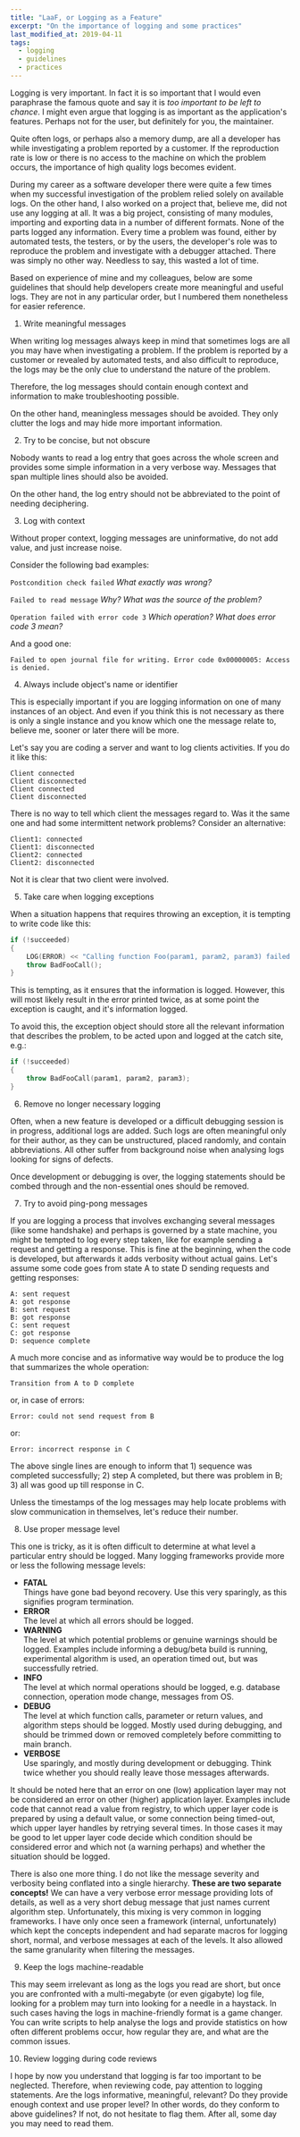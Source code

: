 ```yaml
---
title: "LaaF, or Logging as a Feature"
excerpt: "On the importance of logging and some practices"
last_modified_at: 2019-04-11
tags:
  - logging
  - guidelines
  - practices
---
```


Logging is very important. In fact it is so important that I would even paraphrase the famous quote and say it is _too important to be left to chance_. I might even argue that logging is as important as the application's features. Perhaps not for the user, but definitely for you, the maintainer.

Quite often logs, or perhaps also a memory dump, are all a developer has while investigating a problem reported by a customer. If the reproduction rate is low or there is no access to the machine on which the problem occurs, the importance of high quality logs becomes evident.

During my career as a software developer there were quite a few times when my successful investigation of the problem relied solely on available logs. On the other hand, I also worked on a project that, believe me, did not use any logging at all. It was a big project, consisting of many modules, importing and exporting data in a number of different formats. None of the parts logged any information. Every time a problem was found, either by automated tests, the testers, or by the users, the developer's role was to reproduce the problem and investigate with a debugger attached. There was simply no other way. Needless to say, this wasted a lot of time.

Based on experience of mine and my colleagues, below are some guidelines that should help developers create more meaningful and useful logs. They are not in any particular order, but I numbered them nonetheless for easier reference.

 1. Write meaningful messages

When writing log messages always keep in mind that sometimes logs are all you may have when investigating a problem. If the problem is reported by a customer or revealed by automated tests, and also difficult to reproduce, the logs may be the only clue to understand the nature of the problem.

Therefore, the log messages should contain enough context and information to make troubleshooting possible.

On the other hand, meaningless messages should be avoided. They only clutter the logs and may hide more important information.

 2. Try to be concise, but not obscure

Nobody wants to read a log entry that goes across the whole screen and provides some simple information in a very verbose way. Messages that span multiple lines should also be avoided.

On the other hand, the log entry should not be abbreviated to the point of needing deciphering.

 3. Log with context

Without proper context, logging messages are uninformative, do not add value, and just increase noise.

Consider the following bad examples:

`Postcondition check failed` _What exactly was wrong?_

`Failed to read message` _Why? What was the source of the problem?_

`Operation failed with error code 3` _Which operation? What does error code 3 mean?_

And a good one:

`Failed to open journal file for writing. Error code 0x00000005: Access is denied.`

 4. Always include object's name or identifier

This is especially important if you are logging information on one of many instances of an object. And even if you think this is not necessary as there is only a single instance and you know which one the message relate to, believe me, sooner or later there will be more.

Let's say you are coding a server and want to log clients activities. If you do it like this:

```
Client connected
Client disconnected
Client connected
Client disconnected
```

There is no way to tell which client the messages regard to. Was it the same one and had some intermittent network problems? Consider an alternative:

```
Client1: connected
Client1: disconnected
Client2: connected
Client2: disconnected
```

Not it is clear that two client were involved.

 5. Take care when logging exceptions

When a situation happens that requires throwing an exception, it is tempting to write code like this:

```c++
if (!succeeded)
{
    LOG(ERROR) << "Calling function Foo(param1, param2, param3) failed.";
    throw BadFooCall();
}
```

This is tempting, as it ensures that the information is logged. However, this will most likely result in the error printed twice, as at some point the exception is caught, and it's information logged.

To avoid this, the exception object should store all the relevant information that describes the problem, to be acted upon and logged at the catch site, e.g.:

```c++
if (!succeeded)
{
    throw BadFooCall(param1, param2, param3);
}
```

 6. Remove no longer necessary logging

Often, when a new feature is developed or a difficult debugging session is in progress, additional logs are added. Such logs are often meaningful only for their author, as they can be unstructured, placed randomly, and contain abbreviations. All other suffer from background noise when analysing logs looking for signs of defects.

Once development or debugging is over, the logging statements should be combed through and the non-essential ones should be removed.

 7. Try to avoid ping-pong messages

If you are logging a process that involves exchanging several messages (like some handshake) and perhaps is governed by a state machine, you might be tempted to log every step taken, like for example sending a request and getting a response. This is fine at the beginning, when the code is developed, but afterwards it adds verbosity without actual gains. Let's assume some code goes from state A to state D sending requests and getting responses:

```
A: sent request
A: got response
B: sent request
B: got response
C: sent request
C: got response
D: sequence complete
```

A much more concise and as informative way would be to produce the log that summarizes the whole operation:

```
Transition from A to D complete
```

or, in case of errors:

```
Error: could not send request from B
```

or:

```
Error: incorrect response in C
```

The above single lines are enough to inform that 1) sequence was completed successfully; 2) step A completed, but there was problem in B; 3) all was good up till response in C.

Unless the timestamps of the log messages may help locate problems with slow communication in themselves, let's reduce their number.

 8. Use proper message level

This one is tricky, as it is often difficult to determine at what level a particular entry should be logged. Many logging frameworks provide more or less the following message levels:

 * **FATAL**<br/>Things have gone bad beyond recovery. Use this very sparingly, as this signifies program termination.
 * **ERROR**<br/>The level at which all errors should be logged.
 * **WARNING**<br/>The level at which potential problems or genuine warnings should be logged. Examples include informing a debug/beta build is running, experimental algorithm is used, an operation timed out, but was successfully retried.
 * **INFO**<br/>The level at which normal operations should be logged, e.g. database connection, operation mode change, messages from OS.
 * **DEBUG**<br/>The level at which function calls, parameter or return values, and algorithm steps should be logged. Mostly used during debugging, and should be trimmed down or removed completely before committing to main branch.
 * **VERBOSE**<br/>Use sparingly, and mostly during development or debugging. Think twice whether you should really leave those messages afterwards.

It should be noted here that an error on one (low) application layer may not be considered an error on other (higher) application layer. Examples include code that cannot read a value from registry, to which upper layer code is prepared by using a default value, or some connection being timed-out, which upper layer handles by retrying several times. In those cases it may be good to let upper layer code decide which condition should be considered error and which not (a warning perhaps) and whether the situation should be logged.

There is also one more thing. I do not like the message severity and verbosity being conflated into a single hierarchy. **These are two separate concepts!** We can have a very verbose error message providing lots of details, as well as a very short debug message that just names current algorithm step. Unfortunately, this mixing is very common in logging frameworks. I have only once seen a framework (internal, unfortunately) which kept the concepts independent and had separate macros for logging short, normal, and verbose messages at each of the levels. It also allowed the same granularity when filtering the messages.

 9. Keep the logs machine-readable

This may seem irrelevant as long as the logs you read are short, but once you are confronted with a multi-megabyte (or even gigabyte) log file, looking for a problem may turn into looking for a needle in a haystack. In such cases having the logs in machine-friendly format is a game changer. You can write scripts to help analyse the logs and provide statistics on how often different problems occur, how regular they are, and what are the common issues.

 10. Review logging during code reviews

I hope by now you understand that logging is far too important to be neglected. Therefore, when reviewing code, pay attention to logging statements. Are the logs informative, meaningful, relevant? Do they provide enough context and use proper level? In other words, do they conform to above guidelines? If not, do not hesitate to flag them. After all, some day you may need to read them.
